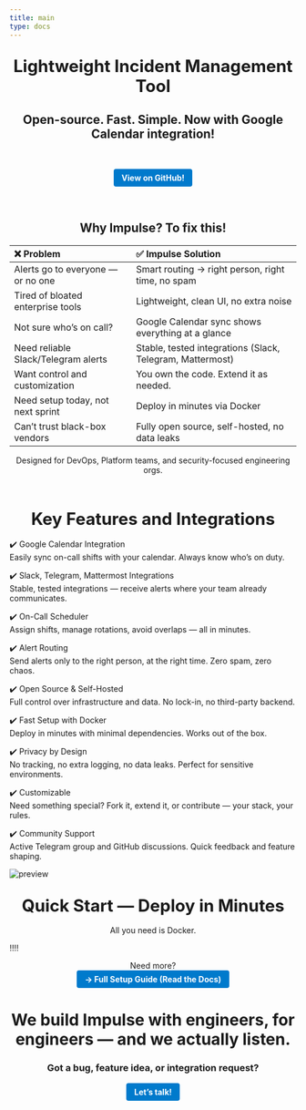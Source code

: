 ```yaml
---
title: main
type: docs
---
```


## <div style="font-size: 1.4em; text-align: center;">Lightweight Incident Management Tool</div>

<h2 style="text-align: center;">Open-source. Fast. Simple. Now with Google Calendar integration!</h2>

&nbsp; <!-- adding a empty str -->

<div style="text-align: center;">
  <a href="/docs/start/" style="
    display: inline-block;
    padding: 0.5em 1em;
    background-color: #007acc;
    color: white;
    text-decoration: none;
    border-radius: 4px;
    font-weight: bold;
  ">
    View on GitHub!
  </a>
</div>
<!-- button creation -->

&nbsp; <!-- adding an empty str -->

<h2 style="text-align: center;">Why Impulse? To fix this!</h2>


| <span>❌</span> Problem | <span>✅</span> Impulse Solution |
|:-|:-|
| Alerts go to everyone — or no one | Smart routing → right person, right time, no spam |
| Tired of bloated enterprise tools | Lightweight, clean UI, no extra noise |
| Not sure who’s on call? | Google Calendar sync shows everything at a glance |
| Need reliable Slack/Telegram alerts | Stable, tested integrations (Slack, Telegram, Mattermost) |
| Want control and customization | You own the code. Extend it as needed. |
| Need setup today, not next sprint | Deploy in minutes via Docker |
| Can’t trust black-box vendors | Fully open source, self-hosted, no data leaks |
<!-- a table created -->

<div style="text-align: center;">
  Designed for DevOps, Platform teams, and security-focused engineering orgs.
</div> <!-- usual text centered -->

&nbsp; <!-- adding an empty str -->

## <div style="font-size: 1.4em; text-align: center;">Key Features and Integrations</div>

<span>✔️</span> Google Calendar Integration<br />
Easily sync on-call shifts with your calendar. Always know who’s on duty.

<span>✔️</span> Slack, Telegram, Mattermost Integrations<br />
Stable, tested integrations — receive alerts where your team already communicates. 

<span>✔️</span> On-Call Scheduler<br />
Assign shifts, manage rotations, avoid overlaps — all in minutes.

<span>✔️</span> Alert Routing<br />
Send alerts only to the right person, at the right time. Zero spam, zero chaos.

<span>✔️</span> Open Source & Self-Hosted<br />
Full control over infrastructure and data. No lock-in, no third-party backend.

<span>✔️</span> Fast Setup with Docker<br />
Deploy in minutes with minimal dependencies. Works out of the box.

<span>✔️</span> Privacy by Design<br />
No tracking, no extra logging, no data leaks. Perfect for sensitive environments.

<span>✔️</span> Customizable<br />
Need something special? Fork it, extend it, or contribute — your stack, your rules.

<span>✔️</span> Community Support<br />
Active Telegram group and GitHub discussions. Quick feedback and feature shaping.

![preview](preview.png)

## <div style="font-size: 1.4em; text-align: center;">Quick Start — Deploy in Minutes</div>

<div style="text-align: center;">
All you need is Docker.
</div> <!-- usual text centered -->

!!!!

<div style="text-align: center;">
Need more?
</div> <!-- usual text centered -->


<div style="text-align: center;">
  <a href="https://github.com/eslupmi/impulse" style="
    display: inline-block;
    padding: 0.5em 1em;
    background-color: #007acc;
    color: white;
    text-decoration: none;
    border-radius: 4px;
    font-weight: bold;
  ">
     →  Full Setup Guide (Read the Docs)
  </a>
</div>
<!-- button creation -->


<h1 style="text-align: center;">
We build Impulse with engineers, for engineers — and we actually listen.
</h1> <!-- title on center -->

<h3 style="text-align: center;">
Got a bug, feature idea, or integration request?
</h3> <!-- title on center -->


<div style="text-align: center;">
  <a href="https://github.com/eslupmi/impulse" style="
    display: inline-block;
    padding: 0.5em 1em;
    background-color: #007acc;
    color: white;
    text-decoration: none;
    border-radius: 4px;
    font-weight: bold;
  ">
     Let’s talk!
  </a>
</div>
<!-- button creation -->







